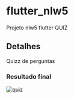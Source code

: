# flutter_nlw5

Projeto nlw5 flutter QUIZ

## Detalhes

Quizz de perguntas

### Resultado final

![quiz](https://user-images.githubusercontent.com/47106171/116007542-9f621b00-a5e6-11eb-9043-fb51c05d5fe9.gif)
